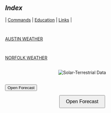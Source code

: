 <link rel="stylesheet" href="dark-theme.css">

## _Index_

| [Commands](./commands.md) | [Education](./education.md) | [Links](./links.md) |

<br>

<a class="weatherwidget-io" href="https://forecast7.com/en/30d27n97d74/austin/?unit=us" data-label_1="AUSTIN" data-label_2="WEATHER" data-theme="original">AUSTIN WEATHER</a>
<script>
!function(d,s,id){var js,fjs=d.getElementsByTagName(s)[0];if(!d.getElementById(id)){js=d.createElement(s);js.id=id;js.src='https://weatherwidget.io/js/widget.min.js';fjs.parentNode.insertBefore(js,fjs);}}(document,'script','weatherwidget-io-js');
</script>

<br>

<a class="weatherwidget-io" href="https://forecast7.com/en/36d85n76d29/norfolk/?unit=us" data-label_1="NORFOLK" data-label_2="WEATHER" data-theme="original" >NORFOLK WEATHER</a>
<script>
!function(d,s,id){var js,fjs=d.getElementsByTagName(s)[0];if(!d.getElementById(id)){js=d.createElement(s);js.id=id;js.src='https://weatherwidget.io/js/widget.min.js';fjs.parentNode.insertBefore(js,fjs);}}(document,'script','weatherwidget-io-js');
</script>

<br>

<center>
    <img src="https://www.hamqsl.com/solar101vhf.php" alt="Solar-Terrestrial Data">
</center>

<br> 

<button onclick="openPopup()">Open Forecast</button>

<div style="text-align: center;">
  <button onclick="openPopup()" style="padding: 10px 20px; font-size: 16px;">Open Forecast</button>
</div>

<div id="popup" style="display:none; position:fixed; top:10%; left:10%; width:80%; height:80%; background:white; border:1px solid black; box-shadow:0px 0px 10px

<script>
  function openPopup() {
    document.getElementById('popup').style.display = 'block';
  }

  function closePopup() {
    document.getElementById('popup').style.display = 'none';
  }
</script>
